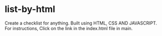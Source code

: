 # list-by-html
Create a checklist for anything.
Built using HTML, CSS AND JAVASCRIPT.
For instructions, Click on the link in the index.html file in main.
